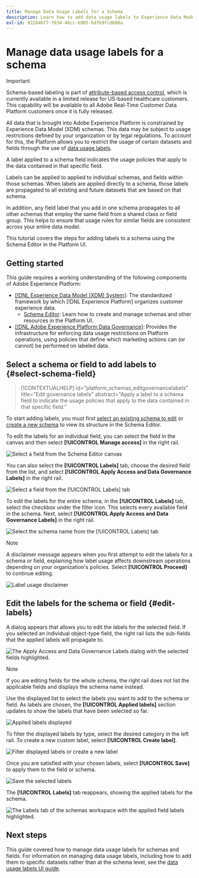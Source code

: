 ```yaml
---
title: Manage Data Usage Labels for a Schema
description: Learn how to add data usage labels to Experience Data Model (XDM) schema fields in the Adobe Experience Platform UI.
exl-id: 92284bf7-f034-46cc-b905-bdfb9fcd608a
---
```

# Manage data usage labels for a schema

>[!IMPORTANT]
>
>Schema-based labeling is part of [attribute-based access control](../../access-control/abac/overview.md), which is currently available in a limited release for US-based healthcare customers. This capability will be available to all Adobe Real-Time Customer Data Platform customers once it is fully released.

All data that is brought into Adobe Experience Platform is constrained by Experience Data Model (XDM) schemas. This data may be subject to usage restrictions defined by your organization or by legal regulations. To account for this, the Platform allows you to restrict the usage of certain datasets and fields through the use of [data usage labels](../../data-governance/labels/overview.md).

A label applied to a schema field indicates the usage policies that apply to the data contained in that specific field. 

Labels can be applied to applied to individual schemas, and fields within those schemas. When labels are applied directly to a schema, those labels are propagated to all existing and future datasets that are based on that schema.

In addition, any field label that you add in one schema propagates to all other schemas that employ the same field from a shared class or field group. This helps to ensure that usage rules for similar fields are consistent across your entire data model.

This tutorial covers the steps for adding labels to a schema using the Schema Editor in the Platform UI.

## Getting started

This guide requires a working understanding of the following components of Adobe Experience Platform:

* [[!DNL Experience Data Model (XDM) System]](../home.md): The standardized framework by which [!DNL Experience Platform] organizes customer experience data.
  * [Schema Editor](../ui/overview.md): Learn how to create and manage schemas and other resources in the Platform UI.
* [[!DNL Adobe Experience Platform Data Governance]](../../data-governance/home.md): Provides the infrastructure for enforcing data usage restrictions on Platform operations, using policies that define which marketing actions can (or cannot) be performed on labeled data.

## Select a schema or field to add labels to {#select-schema-field}

>[!CONTEXTUALHELP]
>id="platform_schemas_editgovernancelabels"
>title="Edit governance labels"
>abstract="Apply a label to a schema field to indicate the usage policies that apply to the data contained in that specific field."

To start adding labels, you must first [select an existing schema to edit](../ui/resources/schemas.md#edit) or [create a new schema](../ui/resources/schemas.md#create) to view its structure in the Schema Editor.

To edit the labels for an individual field, you can select the field in the canvas and then select **[!UICONTROL Manage access]** in the right rail.

![Select a field from the Schema Editor canvas](../images/tutorials/labels/manage-access.png)

You can also select the **[!UICONTROL Labels]** tab, choose the desired field from the list, and select **[!UICONTROL Apply Access and Data Governance Labels]** in the right rail.

![Select a field from the [!UICONTROL Labels] tab](../images/tutorials/labels/select-field-on-labels-tab.png)

To edit the labels for the entire schema, in the **[!UICONTROL Labels]** tab, select the checkbox under the filter icon. This selects every available field in the schema. Next, select **[!UICONTROL Apply Access and Data Governance Labels]** in the right rail.

![Select the schema name from the [!UICONTROL Labels] tab](../images/tutorials/labels/select-schema-on-labels-tab.png)

>[!NOTE]
>
>A disclaimer message appears when you first attempt to edit the labels for a schema or field, explaining how label usage affects downstream operations depending on your organization's policies. Select **[!UICONTROL Proceed]** to continue editing.
>
>![Label usage disclaimer](../images/tutorials/labels/disclaimer.png)

## Edit the labels for the schema or field {#edit-labels}

A dialog appears that allows you to edit the labels for the selected field. If you selected an individual object-type field, the right rail lists the sub-fields that the applied labels will propagate to.

![The Apply Access and Data Governance Labels dialog with the selected fields highlighted.](../images/tutorials/labels/edit-labels.png)

>[!NOTE]
>
>If you are editing fields for the whole schema, the right rail does not list the applicable fields and displays the schema name instead.

Use the displayed list to select the labels you want to add to the schema or field. As labels are chosen, the **[!UICONTROL Applied labels]** section updates to show the labels that have been selected so far.

![Applied labels displayed](../images/tutorials/labels/applied-labels.png)

To filter the displayed labels by type, select the desired category in the left rail. To create a new custom label, select **[!UICONTROL Create label]**.

![Filter displayed labels or create a new label](../images/tutorials/labels/filter-and-create-custom.png)

Once you are satisfied with your chosen labels, select **[!UICONTROL Save]** to apply them to the field or schema.

![Save the selected labels](../images/tutorials/labels/save-labels.png)

The **[!UICONTROL Labels]** tab reappears, showing the applied labels for the schema.

![The Labels tab of the schemas workspace with the applied field labels highlighted.](../images/tutorials/labels/field-labels-added.png)

## Next steps

This guide covered how to manage data usage labels for schemas and fields. For information on managing data usage labels, including how to add them to specific datasets rather than at the schema level, see the [data usage labels UI guide](../../data-governance/labels/user-guide.md).
